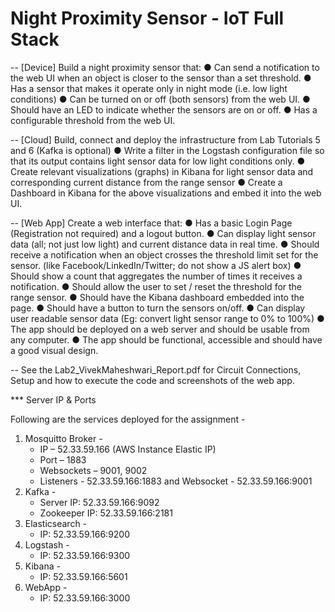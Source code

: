 # Night Proximity Sensor - IoT Full Stack

-- [Device] Build a night proximity sensor that:
● Can send a notification to the web UI when an object is closer to the sensor than a set threshold.
● Has a sensor that makes it operate only in night mode (i.e. low light conditions)
● Can be turned on or off (both sensors) from the web UI.
● Should have an LED to indicate whether the sensors are on or off.
● Has a configurable threshold from the web UI.

-- [Cloud] Build, connect and deploy the infrastructure from Lab Tutorials 5 and 6 (Kafka is optional)
● Write a filter in the Logstash configuration file so that its output contains light sensor data for low light conditions only.
● Create relevant visualizations (graphs) in Kibana for light sensor data and corresponding current distance from the range sensor
● Create a Dashboard in Kibana for the above visualizations and embed it into the web UI.

-- [Web App] Create a web interface that:
● Has a basic Login Page (Registration not required) and a logout button.
● Can display light sensor data (all; not just low light) and current distance data in real time.
● Should receive a notification when an object crosses the threshold limit set for the sensor. (like Facebook/LinkedIn/Twitter; do not show a JS alert box)
● Should show a count that aggregates the number of times it receives a notification.
● Should allow the user to set / reset the threshold for the range sensor.
● Should have the Kibana dashboard embedded into the page.
● Should have a button to turn the sensors on/off.
● Can display user readable sensor data (Eg: convert light sensor range to 0% to 100%)
● The app should be deployed on a web server and should be usable from any computer.
● The app should be functional, accessible and should have a good visual design.


-- See the Lab2_VivekMaheshwari_Report.pdf for Circuit Connections, Setup and how to execute the code and screenshots of the web app.

*** Server IP & Ports

Following are the services deployed for the assignment -

1. Mosquitto Broker -
	- IP – 52.33.59.166 (AWS Instance Elastic IP)
	- Port – 1883
	- Websockets – 9001, 9002
	- Listeners - 52.33.59.166:1883 and Websocket - 52.33.59.166:9001
2. Kafka -
	- Server IP: 52.33.59.166:9092
	- Zookeeper IP: 52.33.59.166:2181
3. Elasticsearch -
	- IP: 52.33.59.166:9200
4. Logstash -
	- IP: 52.33.59.166:9300
5. Kibana -
	- IP: 52.33.59.166:5601
6. WebApp -
	- IP: 52.33.59.166:3000

